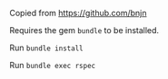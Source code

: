Copied from https://github.com/bnjn

Requires the gem `bundle` to be installed.

Run `bundle install`

Run `bundle exec rspec`
